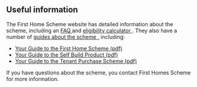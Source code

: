 ##  Useful information

The First Home Scheme website has detailed information about the scheme,
including an [ FAQ ](https://www.firsthomescheme.ie/faqs/) and [ eligibility
calculator ](https://www.firsthomescheme.ie/eligibility-calculator/) . They
also have a number of [ guides about the scheme
](https://www.firsthomescheme.ie/guidesresources/) , including:

  * [ Your Guide to the First Home Scheme (pdf) ](https://www.firsthomescheme.ie/media/i2cndvx1/first-homes-brochure-20230916_final.pdf)
  * [ Your Guide to the Self Build Product (pdf) ](https://www.firsthomescheme.ie/media/vagp4bg0/self-build-final.pdf)
  * [ Your Guide to the Tenant Purchase Scheme (pdf) ](https://www.firsthomescheme.ie/media/igeoaw2o/tenant-home-purchase-scheme-final.pdf)

If you have questions about the scheme, you contact First Homes Scheme for
more information.
